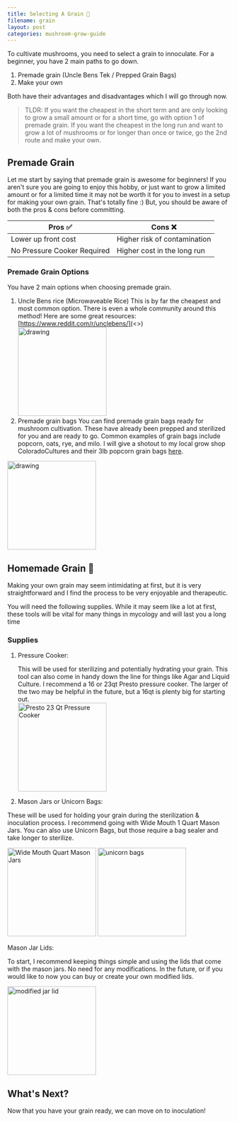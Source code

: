 ```yaml
---
title: Selecting A Grain 🌽
filename: grain
layout: post
categories: mushroom-grow-guide
---
```

To cultivate mushrooms, you need to select a grain to innoculate.  For a beginner, you have 2 main paths to go down.

1. Premade grain (Uncle Bens Tek / Prepped Grain Bags)
2. Make your own

Both have their advantages and disadvantages which I will go through now.

> TLDR: If you want the cheapest in the short term and are only looking to grow a small amount or for a short time, go with option 1 of premade grain.  If you want the cheapest in the long run and want to grow a lot of mushrooms or for longer than once or twice, go the 2nd route and make your own.

## Premade Grain

Let me start by saying that premade grain is awesome for beginners!  If you aren't sure you are going to enjoy this hobby, or just want to grow a limited amount or for a limited time it may not be worth it for you to invest in a setup for making your own grain.  That's totally fine :)  But, you should be aware of both the pros & cons before committing.

| Pros ✅                      | Cons ❌                       |
| --------------------------- | ---------------------------- |
| Lower up front cost         | Higher risk of contamination |
| No Pressure Cooker Required | Higher cost in the long run  |

### Premade Grain Options

You have 2 main options when choosing premade grain.

1. Uncle Bens rice (Microwaveable Rice)
   This is by far the cheapest and most common option.  There is even a whole community around this method!  Here are some great resources:
   [https://www.reddit.com/r/unclebens/](<>)<img src="/assets/images/uncle-bens-brown-rice.jpeg" alt="drawing" width="200"/>
2. Premade grain bags
   You can find premade grain bags ready for mushroom cultivation.  These have already been prepped and sterilized for you and are ready to go.  Common examples of grain bags include popcorn, oats, rye, and milo.  I will give a shotout to my local grow shop ColoradoCultures and their 3lb popcorn grain bags [here](https://www.coloradoculturesllc.com/product-page/3lb-organic-sterilized-human-grade-popcorn-grain-spawn).

<img src="/assets/images/cocultures-popcorn-bag.png" alt="drawing" width="200"/>

## Homemade Grain 🌟

Making your own grain may seem intimidating at first, but it is very straightforward and I find the process to be very enjoyable and therapeutic.

You will need the following supplies.  While it may seem like a lot at first, these tools will be vital for many things in mycology and will last you a long time

### Supplies

1. Pressure Cooker:

      This will be used for sterilizing and potentially hydrating your grain.  This tool can also come in handy down the line for things like Agar and Liquid Culture.
      I recommend a 16 or 23qt Presto pressure cooker.  The larger of the two may be helpful in the future, but a 16qt is plenty big for starting out.\
   <img src="/assets/images/presto-pressure-cooker-23qt.jpeg" alt="Presto 23 Qt Pressure Cooker" width="200"/>
2. Mason Jars or Unicorn Bags:

These will be used for holding your grain during the sterilization & inoculation process.  I recommend going with Wide Mouth 1 Quart Mason Jars.  You can also use Unicorn Bags, but those require a bag sealer and take longer to sterilize.

<img src="/assets/images/wide-mouth-jars.jpeg" alt="Wide Mouth Quart Mason Jars" width="200"/>  

<img src="/assets/images/unicorn-bags.jpg" alt="unicorn bags" width="200"/>

Mason Jar Lids:

To start, I recommend keeping things simple and using the lids that come with the mason jars. No need for any modifications.  In the future, or if you would like to now you can buy or create your own modified lids.

<img src="/assets/images/modified-jar-lid.png" alt="modified jar lid" width="200"/>

## What's Next?

Now that you have your grain ready, we can move on to inoculation!
